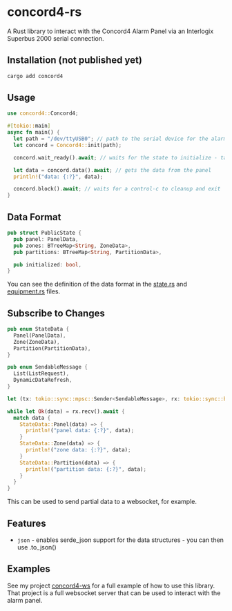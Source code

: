 # concord4-rs

A Rust library to interact with the Concord4 Alarm Panel via an Interlogix Superbus 2000 serial connection.

## Installation (not published yet)

```sh
cargo add concord4
```

## Usage

```rust
use concord4::Concord4;

#[tokio::main]
async fn main() {
  let path = "/dev/ttyUSB0"; // path to the serial device for the alarm panel
  let concord = Concord4::init(path);

  concord.wait_ready().await; // waits for the state to initialize - takes about 30 seconds to get all data from panel

  let data = concord.data().await; // gets the data from the panel
  println!("data: {:?}", data);

  concord.block().await; // waits for a control-c to cleanup and exit
}
```

## Data Format

```rust
pub struct PublicState {
  pub panel: PanelData,
  pub zones: BTreeMap<String, ZoneData>,
  pub partitions: BTreeMap<String, PartitionData>,

  pub initialized: bool,
}
```

You can see the definition of the data format in the [state.rs](src/state.rs) and [equipment.rs](src/equipment.rs) files.

## Subscribe to Changes

```rust
pub enum StateData {
  Panel(PanelData),
  Zone(ZoneData),
  Partition(PartitionData),
}

pub enum SendableMessage {
  List(ListRequest),
  DynamicDataRefresh,
}

let (tx: tokio::sync::mpsc::Sender<SendableMessage>, rx: tokio::sync::broadcast::Receiver<StateData>) = concord.subscribe();

while let Ok(data) = rx.recv().await {
  match data {
    StateData::Panel(data) => {
      println!("panel data: {:?}", data);
    }
    StateData::Zone(data) => {
      println!("zone data: {:?}", data);
    }
    StateData::Partition(data) => {
      println!("partition data: {:?}", data);
    }
  }
}
```

This can be used to send partial data to a websocket, for example.

## Features

- `json` - enables serde_json support for the data structures - you can then use .to_json()

## Examples

See my project [concord4-ws](https://github.com/JoeyEamigh/concord4-ws) for a full example of how to use this library. That project is a full websocket server that can be used to interact with the alarm panel.
